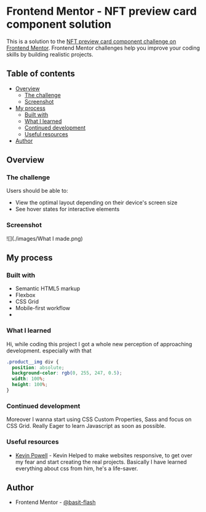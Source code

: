 # Frontend Mentor - NFT preview card component solution

This is a solution to the [NFT preview card component challenge on Frontend Mentor](https://www.frontendmentor.io/challenges/nft-preview-card-component-SbdUL_w0U). Frontend Mentor challenges help you improve your coding skills by building realistic projects.

## Table of contents

- [Overview](#overview)
  - [The challenge](#the-challenge)
  - [Screenshot](#screenshot)
- [My process](#my-process)
  - [Built with](#built-with)
  - [What I learned](#what-i-learned)
  - [Continued development](#continued-development)
  - [Useful resources](#useful-resources)
- [Author](#author)

## Overview

### The challenge

Users should be able to:

- View the optimal layout depending on their device's screen size
- See hover states for interactive elements

### Screenshot

![](./images/What I made.png)

## My process
### Built with

- Semantic HTML5 markup
- Flexbox
- CSS Grid
- Mobile-first workflow
-
### What I learned

Hi, while coding this project I got a whole new perception of approaching development.
especially with that
```css
.product__img div {
  position: absolute;
  background-color: rgb(0, 255, 247, 0.5);
  width: 100%;
  height: 100%;
}
```
### Continued development
Moreover I wanna start using CSS Custom Properties, Sass and focus on CSS Grid.
Really Eager to learn Javascript as soon as possible.

### Useful resources

- [Kevin Powell](https://www.youtube.com/@KevinPowell) - Kevin Helped to make websites responsive, to get over my fear and start creating the real projects. Basically I have learned everything about css from him, he's a life-saver.

## Author
- Frontend Mentor - [@basit-flash](https://www.frontendmentor.io/profile/basit-flash)

